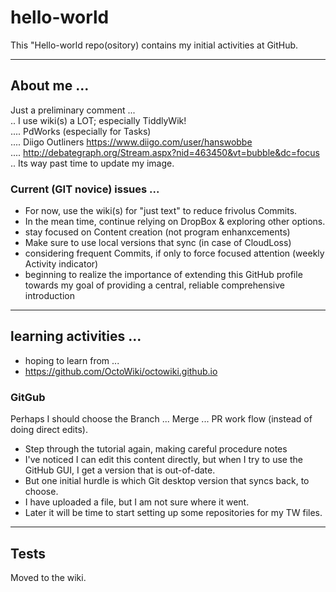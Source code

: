 # hello-world
This "Hello-world repo(ository) contains my initial activities at GitHub.

<hr>
<h2> About me ...</h2>

Just a preliminary comment ... <br>
.. I use wiki(s) a LOT; especially TiddlyWik! <br>
.... PdWorks (especially for Tasks) <br>
.... Diigo Outliners https://www.diigo.com/user/hanswobbe <br>
.... http://debategraph.org/Stream.aspx?nid=463450&vt=bubble&dc=focus <br>
.. Its way past time to update my image. <br>

<h3> Current (GIT novice) issues ... </h3>

* For now, use the wiki(s) for "just text" to reduce frivolus Commits.
* In the mean time, continue relying on DropBox & exploring other options.
* stay focused on Content creation (not program enhanxcements)
* Make sure to use local versions that sync (in case of CloudLoss)
* considering frequent Commits, if only to force focused attention (weekly Activity indicator)
* beginning to realize the importance of extending this GitHub profile towards my goal of providing a central, reliable comprehensive introduction

<hr>
<h2> learning activities ... </h2>

* hoping to learn from ...
* https://github.com/OctoWiki/octowiki.github.io

<h3> GitGub </h3>
Perhaps I should choose the Branch ... Merge ... PR work flow (instead of doing direct edits).

* Step through the tutorial again, making careful procedure notes
* I've noticed I can edit this content directly, but when I try to use the GitHub GUI, I get a version that is out-of-date.
* But one initial hurdle is which Git desktop version that syncs back, to choose.
* I have uploaded a file, but I am not sure where it went.
* Later it will be time to start setting up some repositories for my TW files.

<hr>
<h2> Tests </h2>
Moved to the wiki.
